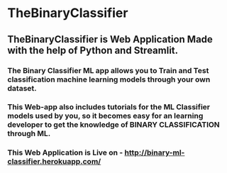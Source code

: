# TheBinaryClassifier

## TheBinaryClassifier is Web Application Made with the help of Python and Streamlit.

### The Binary Classifier ML app allows you to Train and Test classification machine learning models through your own dataset.

### This Web-app also includes tutorials for the ML Classifier models used by you, so it becomes easy for an learning developer to get the knowledge of BINARY CLASSIFICATION through ML.

### This Web Application is Live on - http://binary-ml-classifier.herokuapp.com/
